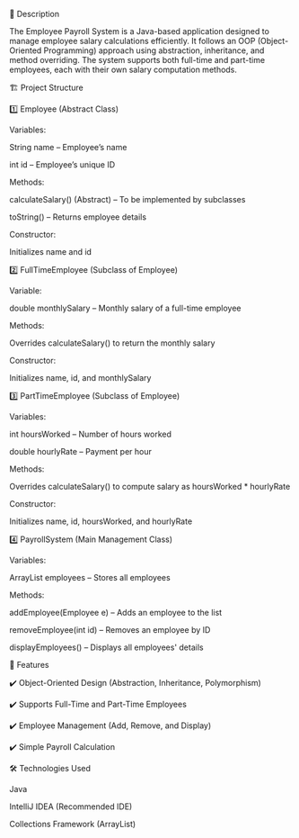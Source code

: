 📌 Description

The Employee Payroll System is a Java-based application designed to manage employee salary calculations efficiently. It follows an OOP (Object-Oriented Programming) approach using abstraction, inheritance, and method overriding. The system supports both full-time and part-time employees, each with their own salary computation methods.

🏗️ Project Structure

1️⃣ Employee (Abstract Class)

Variables:

String name – Employee’s name

int id – Employee’s unique ID

Methods:

calculateSalary() (Abstract) – To be implemented by subclasses

toString() – Returns employee details

Constructor:

Initializes name and id

2️⃣ FullTimeEmployee (Subclass of Employee)

Variable:

double monthlySalary – Monthly salary of a full-time employee

Methods:

Overrides calculateSalary() to return the monthly salary

Constructor:

Initializes name, id, and monthlySalary

3️⃣ PartTimeEmployee (Subclass of Employee)

Variables:

int hoursWorked – Number of hours worked

double hourlyRate – Payment per hour

Methods:

Overrides calculateSalary() to compute salary as hoursWorked * hourlyRate

Constructor:

Initializes name, id, hoursWorked, and hourlyRate

4️⃣ PayrollSystem (Main Management Class)

Variables:

ArrayList<Employee> employees – Stores all employees



Methods:

addEmployee(Employee e) – Adds an employee to the list

removeEmployee(int id) – Removes an employee by ID

displayEmployees() – Displays all employees' details

🚀 Features

✔️ Object-Oriented Design (Abstraction, Inheritance, Polymorphism)

✔️ Supports Full-Time and Part-Time Employees

✔️ Employee Management (Add, Remove, and Display)

✔️ Simple Payroll Calculation

🛠️ Technologies Used

Java

IntelliJ IDEA (Recommended IDE)

Collections Framework (ArrayList)
